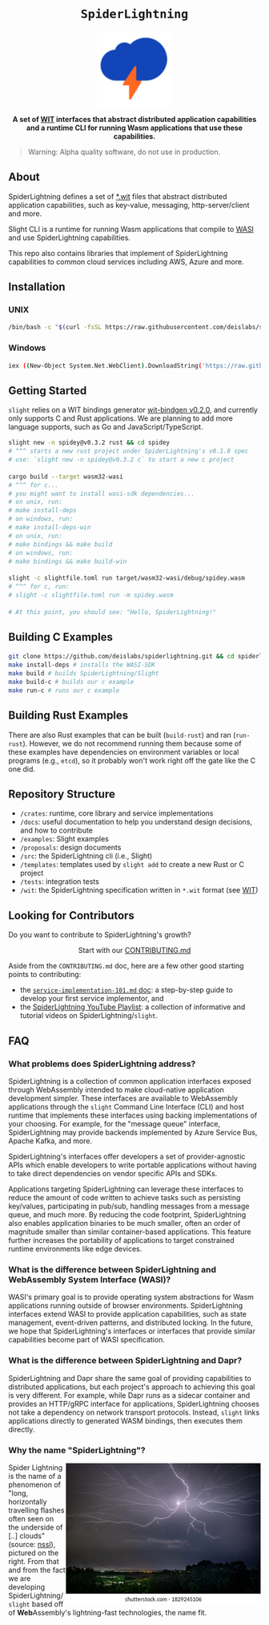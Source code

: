 
<div align="center">
  <h1><code>SpiderLightning</code></h1>
  <img src="docs/images/tmp-logo.png" width="150px" />
  <p>
    <strong> A set of
    <a href="https://github.com/WebAssembly/component-model/blob/main/design/mvp/WIT.md">WIT</a> interfaces that abstract distributed application capabilities and a runtime CLI for running Wasm applications that use these capabilities. 
    </strong>
  </p>
</div>

> Warning: Alpha quality software, do not use in production.

## About
SpiderLightning defines a set of [*.wit](https://github.com/WebAssembly/component-model/blob/main/design/mvp/WIT.md) files that abstract distributed application capabilities, such as key-value, messaging, http-server/client and more.  

Slight CLI is a runtime for running Wasm applications that compile to [WASI](https://wasi.dev/) and use SpiderLightning capabilities.

This repo also contains libraries that implement of SpiderLightning capabilities to common cloud services including AWS, Azure and more.

## Installation

### UNIX

```sh
/bin/bash -c "$(curl -fsSL https://raw.githubusercontent.com/deislabs/spiderlightning/main/install.sh)"
```

### Windows

```sh
iex ((New-Object System.Net.WebClient).DownloadString('https://raw.githubusercontent.com/deislabs/spiderlightning/main/install.ps1'))
```

## Getting Started

`slight` relies on a WIT bindings generator [wit-bindgen v0.2.0](https://github.com/bytecodealliance/wit-bindgen), and currently only supports C and Rust applications. We are planning to add more language supports, such as Go and JavaScript/TypeScript.

```sh
slight new -n spidey@v0.3.2 rust && cd spidey
# ^^^ starts a new rust project under SpiderLightning's v0.1.0 spec
# use: `slight new -n spidey@v0.3.2 c` to start a new c project

cargo build --target wasm32-wasi
# ^^^ for c...
# you might want to install wasi-sdk dependencies...
# on unix, run: 
# make install-deps
# on windows, run:
# make install-deps-win
# on unix, run:
# make bindings && make build
# on windows, run:
# make bindings && make build-win

slight -c slightfile.toml run target/wasm32-wasi/debug/spidey.wasm
# ^^^ for c, run:
# slight -c slightfile.toml run -m spidey.wasm

# At this point, you should see: "Hello, SpiderLightning!"
```

## Building C Examples

```sh
git clone https://github.com/deislabs/spiderlightning.git && cd spiderlightning/ # clone our repo locally and go into it
make install-deps # installs the WASI-SDK
make build # builds SpiderLightning/Slight
make build-c # builds our c example
make run-c # runs our c example
```

## Building Rust Examples

There are also Rust examples that can be built (`build-rust`) and ran (`run-rust`). However, we do not recommend running them because some of these examples have dependencies on environment variables or local programs (e.g., `etcd`), so it probably won't work right off the gate like the C one did.

## Repository Structure

- `/crates`: runtime, core library and service implementations
- `/docs`: useful documentation to help you understand design decisions, and how to contribute
- `/examples`: Slight examples
- `/proposals`: design documents
- `/src`: the SpiderLightning cli (i.e., Slight)
- `/templates`: templates used by `slight add` to create a new Rust or C project
- `/tests`: integration tests
- `/wit`: the SpiderLightning specification written in `*.wit` format (see [WIT](https://github.com/WebAssembly/component-model/blob/main/design/mvp/WIT.md))

## Looking for Contributors
Do you want to contribute to SpiderLightning's growth? 

<p align="center">Start with our <a href="https://github.com/deislabs/spiderlightning/blob/main/CONTRIBUTING.md">CONTRIBUTING.md</a></p>

Aside from the `CONTRIBUTING.md` doc, here are a few other good starting points to contributing:
- the [`service-implementation-101.md` doc](https://github.com/deislabs/spiderlightning/blob/main/docs/service-implementation-101.md): a step-by-step guide to develop your first service implementor, and
- the [SpiderLightning YouTube Playlist](https://www.youtube.com/playlist?list=PLL6BzOBDywQcXy3otj_Y-20SCSOv-MxT3): a collection of informative and tutorial videos on SpiderLightning/`slight`.

## FAQ

### What problems does SpiderLightning address?

SpiderLightning is a collection of common application interfaces exposed through WebAssembly intended to make cloud-native application development simpler. These interfaces are available to WebAssembly applications through the `slight` Command Line Interface (CLI) and host runtime that implements these interfaces using backing implementations of your choosing. For example, for the "message queue" interface, SpiderLightning may provide backends implemented by Azure Service Bus, Apache Kafka, and more.

SpiderLightning's interfaces offer developers a set of provider-agnostic APIs which enable developers to write portable applications without having to take direct dependencies on vendor specific APIs and SDKs.

Applications targeting SpiderLightning can leverage these interfaces to reduce the amount of code written to achieve tasks such as persisting key/values, participating in pub/sub, handling messages from a message queue, and much more. By reducing the code footprint, SpiderLightning also enables application binaries to be much smaller, often an order of magnitude smaller than similar container-based applications. This feature further increases the portability of applications to target constrained runtime environments like edge devices.

### What is the difference between SpiderLightning and WebAssembly System Interface (WASI)?

WASI's primary goal is to provide operating system abstractions for Wasm applications running outside of browser environments. SpiderLightning interfaces extend WASI to provide application capabilities, such as state management, event-driven patterns, and distributed locking. In the future, we hope that SpiderLightning's interfaces or interfaces that provide similar capabilities become part of WASI specification.

### What is the difference between SpiderLightning and Dapr?

SpiderLightning and Dapr share the same goal of providing capabilities to distributed applications, but each project's approach to achieving this goal is very different. For example, while Dapr runs as a sidecar container and provides an HTTP/gRPC interface for applications, SpiderLightning chooses not take a dependency on network transport protocols. Instead, `slight` links applications directly to generated WASM bindings, then executes them directly.

### Why the name "SpiderLightning"?

<img align="right" margin=".1em" src="docs/images/readme2.jpg"/>

Spider Lightning is the name of a phenomenon of "long, horizontally travelling flashes often seen on the underside of [..] clouds" (source: [nssl](https://www.nssl.noaa.gov/education/svrwx101/lightning/types/#:~:text=Spider%20lightning%20refers%20to%20long,often%20linked%20to%20%2BCG%20flashes.)), pictured on the right. From that and from the fact we are developing SpiderLightning/`slight` based off of **Web**Assembly's lightning-fast technologies, the name fit.
